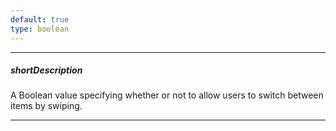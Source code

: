 ```yaml
---
default: true
type: boolean
---
```

---
##### shortDescription
A Boolean value specifying whether or not to allow users to switch between items by swiping.

---
